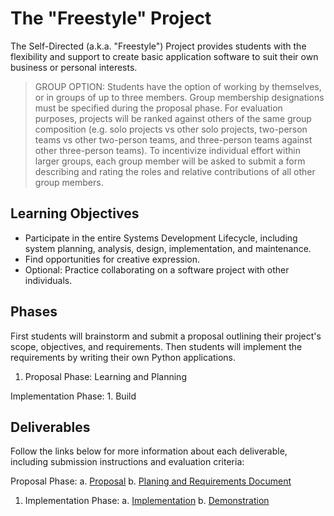 # The "Freestyle" Project

The Self-Directed (a.k.a. "Freestyle") Project provides students with the flexibility and support to create basic application software to suit their own business or personal interests.

> GROUP OPTION: Students have the option of working by themselves, or in groups of up to three members. Group membership designations must be specified during the proposal phase. For evaluation purposes, projects will be ranked against others of the same group composition (e.g. solo projects vs other solo projects, two-person teams vs other two-person teams, and three-person teams against other three-person teams). To incentivize individual effort within larger groups, each group member will be asked to submit a form describing and rating the roles and relative contributions of all other group members.

## Learning Objectives

  + Participate in the entire Systems Development Lifecycle, including system planning, analysis, design, implementation, and maintenance.
  + Find opportunities for creative expression.
  + Optional: Practice collaborating on a software project with other individuals.

## Phases

First students will brainstorm and submit a proposal outlining their project's scope, objectives, and requirements. Then students will implement the requirements by writing their own Python applications.

  1. Proposal Phase: Learning and Planning

Implementation Phase:
     1. Build

## Deliverables

Follow the links below for more information about each deliverable, including submission instructions and evaluation criteria:

Proposal Phase:
     a. [Proposal](proposal.md)
     b. [Planing and Requirements Document](plan.md)
  1. Implementation Phase:
     a. [Implementation](implementation.md)
     b. [Demonstration](demo.md)
